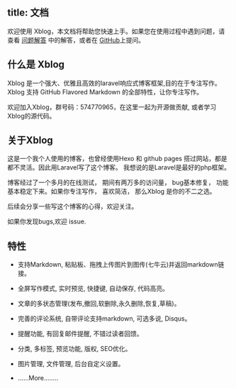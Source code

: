title: 文档
---

欢迎使用 Xblog，本文档将帮助您快速上手。如果您在使用过程中遇到问题，请查看 [问题解答](troubleshooting.html) 中的解答，或者在 [GitHub](https://github.com/lufficc/Xblog/issues)上提问。

## 什么是 Xblog

Xblog 是一个强大、优雅且高效的laravel响应式博客框架,目的在于专注写作。Xblog 支持 GitHub Flavored Markdown 的全部特性，让你专注写作。

欢迎加入Xblog，群号码：574770965，在这里一起为开源做贡献, 或者学习Xblog的源代码。


## 关于Xblog
这是一个我个人使用的博客，也曾经使用Hexo 和 github pages 搭过网站，都是都不灵活。因此用Laravel写了这个博客。 我想说的是Laravel是最好的php框架。

博客经过了一个多月的在线测试， 期间有两万多的访问量， bug基本修复， 功能基本稳定下来。如果你专注写作， 喜欢简洁， 那么Xblog 是你的不二之选。

后续会分享一些写这个博客的心得，欢迎关注。

如果你发现bugs,欢迎 issue.

## 特性

- 支持Markdown, 粘贴板、拖拽上传图片到图传(七牛云)并返回markdown链接。

- 全屏写作模式, 实时预览, 快捷键, 自动保存, 代码高亮。

- 文章的多状态管理(发布,撤回,软删除,永久删除,恢复,草稿)。

- 完善的评论系统, 自带评论支持markdown, 可选多说, Disqus。

- 提醒功能, 有回复邮件提醒, 不错过读者回馈。

- 分类, 多标签, 预览功能, 版权, SEO优化。

- 图片管理, 文件管理, 后台自定义设置。

- ......More........


